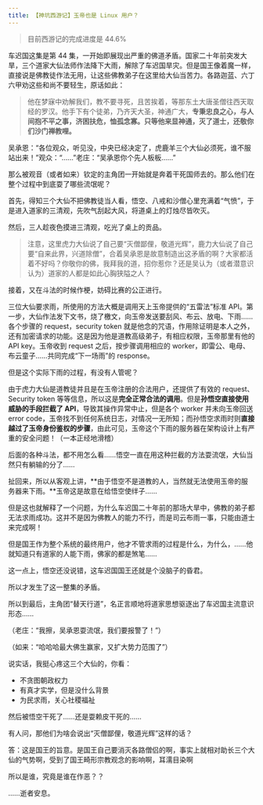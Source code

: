 ```yaml
---
title: 【神坑西游记】玉帝也是 Linux 用户？
---
```


> 目前西游记的完成进度是 44.6%

车迟国这集是第 44 集，一开始即展现出严重的佛道矛盾。国家二十年前突发大旱，三个道家大仙法师作法降下大雨，解除了车迟国旱灾。但是国王像着魔一样，直接说是佛教徒作法无用，让这些佛教弟子在这里给大仙当苦力。各路迦蓝、六丁六甲劝这些和尚不要轻生，原话如此：

> 他在梦寐中劝解我们，教不要寻死，且苦挨着，等那东土大唐圣僧往西天取经的罗汉。他手下有个徒弟，乃齐天大圣，神通广大，**专秉忠良之心，与人间抱不平之事，济困扶危，恤孤念寡。只等他来显神通，灭了道士，还敬你们沙门禅教哩。**

吴承恩：“各位观众，听见没，中央已经决定了，虎鹿羊三个大仙必须死，谁不服站出来！”观众：“……”老庄：“吴承恩你个先人板板……”

那么被观音（或者如来）钦定的主角团一开始就是奔着干死国师去的。那么他们在整个过程中到底耍了哪些流氓呢？

首先，得知三个大仙不把佛教徒当人看，悟空、八戒和沙僧心里充满着“气愤”，于是进入道家的三清观，先吹气刮起大风，将道桌上的灯烛尽皆吹灭。

然后，三人趁夜色摸进三清观，吃光了桌上的贡品。

> 注意，这里虎力大仙说了自己要“灭僧鄙俚，敬道光辉”，鹿力大仙说了自己要“自来此界，兴道除僧”，合着吴承恩是故意制造出这矛盾的啊？大家都活着不好吗？你敬你的佛，我拜我的道，招你惹你？还是吴认为（或者潜意识认为）道家的人都是如此心胸狭隘之人？

接着，又在斗法的时候作梗，妨碍比赛的公正进行。

三位大仙要求雨，所使用的方法大概是调用天上玉帝提供的“五雷法”标准 API。第一步，大仙作法发下文书，烧了檄文，向玉帝发送要刮风、布云、放电、下雨……各个步骤的 request，security token 就是他念的咒语，作用除证明是本人之外，还有加密请求的功能。这是因为他是道教高级弟子，有相应权限，玉帝那里有他的 API key。玉帝收到 request 之后，按步骤调用相应的 worker，即雷公、电母、布云童子……共同完成“下一场雨”的 response。

但是这个实际下雨的过程，有没有人管呢？

由于虎力大仙是道教徒并且是在玉帝注册的合法用户，还提供了有效的 request、Security token 等等信息，所以这是**完全正常合法的调用**。但是**孙悟空直接使用威胁的手段拦截了 API**，导致其操作异常中止，但是各个 worker 并未向玉帝回送 error code，玉帝找不到任何系统日志，对情况一无所知；而孙悟空求雨时则**直接越过了玉帝身份鉴权的步骤**，由此可见，玉帝这个下雨的服务器在架构设计上有严重的安全问题！（一本正经地滑稽）

后面的各种斗法，都不用怎么看……悟空一直在用这种拦截的方法耍流氓，大仙当然只有躺输的分了……

扯回来，所以从客观上讲，**由于悟空不是道教的人，当然就无法使用玉帝的服务器来下雨。**玉帝这是故意在给悟空使绊子……

但是这也就解释了一个问题，为什么车迟国二十年前的那场大旱中，佛教的弟子都无法求雨成功。这并不是因为佛教人的能力不行，而是司云布雨一事，只能由道士来完成啊！

但是国王作为整个系统的最终用户，他才不管求雨的过程是什么，为什么，……他就知道只有道家的人能下雨，佛家的都是煞笔……

这一点上，悟空还没说错，这车迟国国王还就是个没脑子的昏君。

所以才发生了这一整集的矛盾。

所以到最后，主角团“替天行道”，名正言顺地将道家思想驱逐出了车迟国主流意识形态……

（老庄：“我擦，吴承恩耍流氓，我们要报警了！”）

（如来：“哈哈哈最大佛生赢家，又扩大势力范围了”）

说实话，我挺心疼这三个大仙的，你看：

- 不贪图朝政权力
- 有真才实学，但是没什么背景
- 为民求雨，关心社稷福祉

然后被悟空干死了……还是耍赖皮干死的……

有人问，那他们为啥会说出“灭僧鄙俚，敬道光辉”这样的话？

答：这是国王的旨意。是国王自己要消灭各路僧侣的啊，事实上就相对助长三个大仙的气势啊，受到了国王畸形宗教观念的影响啊，耳濡目染啊

所以是谁，究竟是谁在作恶？？

……逝者安息。